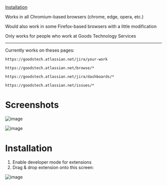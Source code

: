 [Installation](https://github.com/merissler/jira-ticket-color-changer?tab=readme-ov-file#installation)

Works in all Chromium-based browsers (chrome, edge, opera, etc.)

Would also work in some Firefox-based browsers with a little modification

Only works for people who work at Goods Technology Services

---

Currently works on theses pages:

`https://goodstech.atlassian.net/jira/your-work`

`https://goodstech.atlassian.net/browse/*`

`https://goodstech.atlassian.net/jira/dashboards/*`

`https://goodstech.atlassian.net/issues/*`

# Screenshots

![image](https://github.com/merissler/jira-ticket-color-changer/assets/173270943/fcba96c4-c77a-4fa5-941b-adf3bdb2610c)

![image](https://github.com/merissler/jira-ticket-color-changer/assets/173270943/b280c8a2-3617-4621-bc11-7b800d8bf90c)

# Installation

1. Enable developer mode for extensions
2. Drag & drop extension onto this screen:

![image](https://github.com/merissler/jira-ticket-color-changer/assets/173270943/0ef2720d-71b5-4fd6-8355-a5085b1e1ee9)
